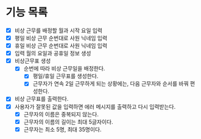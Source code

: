 # 기능 목록

- [X] 비상 근무를 배정할 월과 시작 요일 입력
- [X] 평일 비상 근무 순번대로 사원 닉네임 입력
- [X] 휴일 비상 근무 순번대로 사원 닉네임 입력
- [X] 입력 월의 요일과 공휴일 정보 생성
- [X] 비상근무표 생성
  - [X] 순번에 따라 비상 근무일을 배정한다. 
    - [X] 평일/휴일 근무표를 생성한다. 
    - [X] 근무자가 연속 2일 근무하게 되는 상황에는, 다음 근무자와 순서를 바꿔 편성한다. 
- [X] 비상 근무표를 출력한다.
- [X] 사용자가 잘못된 값을 입력하면 에러 메시지를 출력하고 다시 입력받는다. 
  - [X] 근무자의 이름은 중복되지 않는다. 
  - [X] 근무자의 이름의 길이는 최대 5글자이다. 
  - [X] 근무자는 최소 5명, 최대 35명이다. 
